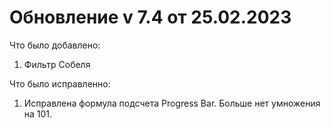 # Обновление v 7.4 от 25.02.2023

Что было добавлено:
1. Фильтр Собеля

Что было исправленно:
1. Исправлена формула подсчета Progress Bar. Больше нет умножения на 101.
